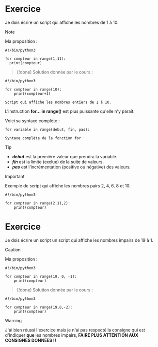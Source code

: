 # Exercice

Je dois écrire un script qui affiche les nombres de 1 à 10.

>[!note]
>Ma proposition :
```
#!/bin/python3

for compteur in range(1,11):
  print(compteur)
```


>[!done]
>Solution donnée par le cours :
```
#!/bin/python3

for compteur in range(10):
    print(compteur+1)
```
``Script qui affiche les nombres entiers de 1 à 10.``

L'instruction **for... in range()** est plus puissante qu'elle n'y paraît.

Voici sa syntaxe complète :

```
for variable in range(debut, fin, pas):
```
``Syntaxe complète de la fonction for``

>[!tip]
>- ***debut*** est la première valeur que prendra la variable.
>- ***fin*** est la limite (exclue) de la suite de valeurs.
>- ***pas*** est l'incrémentation (positive ou négative) des valeurs.

>[!important]
>Exemple de script qui affiche les nombres pairs 2, 4, 6, 8 et 10.
```
#!/bin/python3

for compteur in range(2,11,2):
    print(compteur)
```

# Exercice

Je dois écrire un script un script qui affiche les nombres impairs de 19 à 1.

>[!caution]
>Ma proposition :
```
#!/bin/python3

for compteur in range(19, 0, -1):
    print(compteur)
```

>[!done]
> Solution donnée par le cours :
```
#!/bin/python3

for compteur in range(19,0,-2):
    print(compteur)
```

>[!warning]
> J'ai bien réussi l'exercice mais je n'ai pas respecté la consigne qui est d'indiquer **que** les nombres impairs, **FAIRE PLUS ATTENTION AUX CONSIGNES DONNÉES !!**

